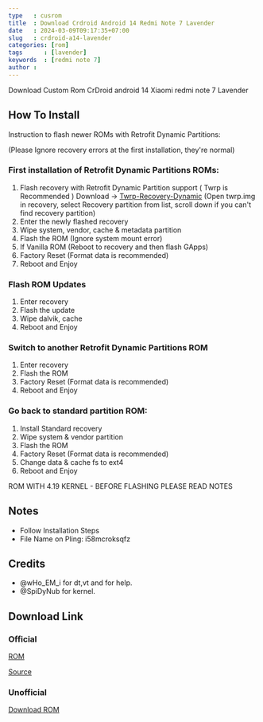 ```yaml
---
type   : cusrom
title  : Download Crdroid Android 14 Redmi Note 7 Lavender
date   : 2024-03-09T09:17:35+07:00
slug   : crdroid-a14-lavender
categories: [rom]
tags      : [lavender]
keywords  : [redmi note 7]
author : 
---
```


Download Custom Rom CrDroid android 14 Xiaomi redmi note 7 Lavender

## How To Install
Instruction to flash newer ROMs with Retrofit Dynamic Partitions:

(Please Ignore recovery errors at the first installation, they're normal)

### First installation of Retrofit Dynamic Partitions ROMs:
1. Flash recovery with Retrofit Dynamic Partition support ( Twrp is Recommended )
Download ->  [Twrp-Recovery-Dynamic](https://sourceforge.net/projects/lc-dev/files/lavender/TWRP-recovery-erofs-dynamic-partitions-230713.img/download)
(Open twrp.img in recovery, select Recovery partition from list, scroll down if you can't find recovery partition)
2. Enter the newly flashed recovery
3. Wipe system, vendor, cache & metadata partition
4. Flash the ROM (Ignore system mount error)
5. If Vanilla ROM (Reboot to recovery and then flash GApps)
6. Factory Reset (Format data is recommended)
7. Reboot and Enjoy

### Flash ROM Updates
1. Enter recovery
2. Flash the update
3. Wipe dalvik, cache
4. Reboot and Enjoy

### Switch to another Retrofit Dynamic Partitions ROM
1. Enter recovery
2. Flash the ROM
3. Factory Reset (Format data is recommended)
4. Reboot and Enjoy

### Go back to standard partition ROM:
1. Install Standard recovery
2. Wipe system & vendor partition
3. Flash the ROM
4. Factory Reset (Format data is recommended)
5. Change data & cache fs to ext4
6. Reboot and Enjoy


ROM WITH 4.19 KERNEL - BEFORE FLASHING PLEASE READ NOTES 

## Notes
- Follow Installation Steps 
- File Name on Pling: i58mcroksqfz

## Credits
- @wHo_EM_i for dt,vt and for help. 
- @SpiDyNub for kernel. 


## Download Link
### Official
[ROM](https://sourceforge.net/projects/crdroid/files/lavender/10.x/)

[Source](https://crdroid.net/lavender/10)

### Unofficial
[Download ROM](https://www.pling.com/p/1668809/)




